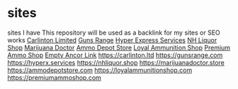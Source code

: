 # sites
sites I have
This repository will be used as a backlink for my sites or SEO works
<a href="https://carlinton.ltd"> Carlinton Limited</a>
<a href="https://gunsrange.com"> Guns Range</a>
<a href="https://hyperx.services"> Hyper Express Services</a>
<a href="https://nhliquor.shop"> NH Liquor Shop</a>
<a href="https://marijuanadoctor.store"> Marijuana Doctor</a>
<a href="https://ammodepotstore.com"> Ammo Depot Store</a>
<a href="https://loyalammunitionshop.com">Loyal Ammunition Shop</a>
<a href="https://premiumammoshop.com"> Premium Ammo Shop</a>
                                     <a href="#">Empty Ancor Link</a>
            https://carlinton.ltd
https://gunsrange.com
https://hyperx.services
https://nhliquor.shop
https://marijuanadoctor.store
https://ammodepotstore.com
https://loyalammunitionshop.com
https://premiumammoshop.com                                    
